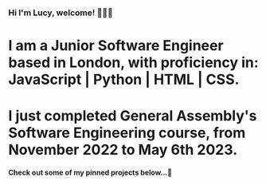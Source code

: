 ### Hi I'm Lucy, welcome! 👩🏻‍💻

# I am a Junior Software Engineer based in London, with proficiency in: JavaScript | Python | HTML | CSS.

# I just completed General Assembly's Software Engineering course, from November 2022 to May 6th 2023.

#### Check out some of my pinned projects below...🌱 
